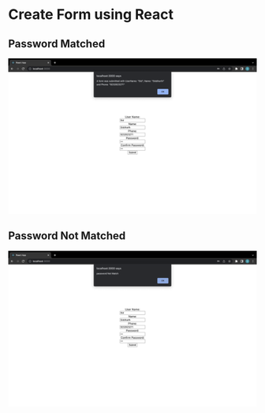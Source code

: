 # Create Form using React

## Password Matched
![](https://github.com/siddharth-intern-probo/Siddharth-Assignment-2-ReactForm/blob/main/img/CorrectPassword.png)

## Password Not Matched
![](https://github.com/siddharth-intern-probo/Siddharth-Assignment-2-ReactForm/blob/main/img/IncorrectPassword.png)
